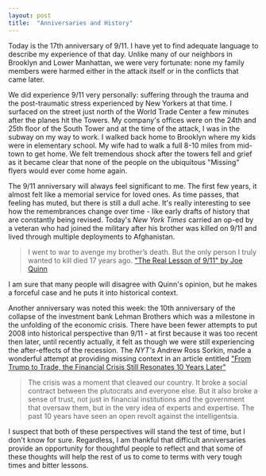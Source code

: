 ```yaml
---
layout: post
title:  "Anniversaries and History"
---
```

Today is the 17th anniversary of 9/11. I have yet to find adequate language to describe my experience of that day. Unlike many of our neighbors in Brooklyn and Lower Manhattan, we were very fortunate: none my family members were harmed either in the attack itself or in the conflicts that came later.

We did experience 9/11 very personally: suffering through the trauma and the post-traumatic stress experienced by New Yorkers at that time. I surfaced on the street just north of the World Trade Center a few minutes after the planes hit the Towers. My company's offices were on the 24th and 25th floor of the South Tower and at the time of the attack, I was in the subway on my way to work.  I walked back home to Brooklyn where my kids were in elementary school. My wife had to walk a full 8-10 miles from mid-town to get home. We felt tremendous shock after the towers fell and grief as it became clear that none of the people on the ubiquitous "Missing" flyers would ever come home again.

The 9/11 anniversary will always feel significant to me. The first few  years, it almost felt like a memorial service for loved ones. As time passes, that feeling has muted, but there is still a dull ache. It's really interesting to see how the remembrances change over time - like early drafts of history that are constantly being revised. Today's *New York Times* carried an op-ed by a veteran who had joined the military after his brother was killed on 9/11 and lived through multiple deployments to Afghanistan.

> I went to war to avenge my brother’s death. But the only person I truly wanted to kill died 17 years ago. ["The Real Lesson of 9/11" by Joe Quinn](https://nyti.ms/2N7cg3m)

I am sure that many people will disagree with Quinn's opinion, but he makes a forceful case and he puts it into historical context.

Another anniversary was noted this week: the 10th anniversary of the collapse of the investment bank Lehman Brothers which was a milestone in the unfolding of the economic crisis. There have been fewer attempts to put 2008 into historical perspective than 9/11 - at first because it was too recent then later, until recently actually, it felt as though we were still experiencing the after-effects of the recession.  The *NYT's* Andrew Ross Sorkin, made a wonderful attempt at providing missing context in an article entitled ["From Trump to Trade, the Financial Crisis Still Resonates 10 Years Later"](https://nyti.ms/2N3I9d2)

> The crisis was a moment that cleaved our country. It broke a social contract between the plutocrats and everyone else. But it also broke a sense of trust, not just in financial institutions and the government that oversaw them, but in the very idea of experts and expertise. The past 10 years have seen an open revolt against the intelligentsia.

I suspect that both of these perspectives will stand the test of time, but I don't know for sure. Regardless, I am thankful that difficult anniversaries provide an opportunity for thoughtful people to reflect and that some of these thoughts will help the rest of us to come to terms with very tough times and bitter lessons.
